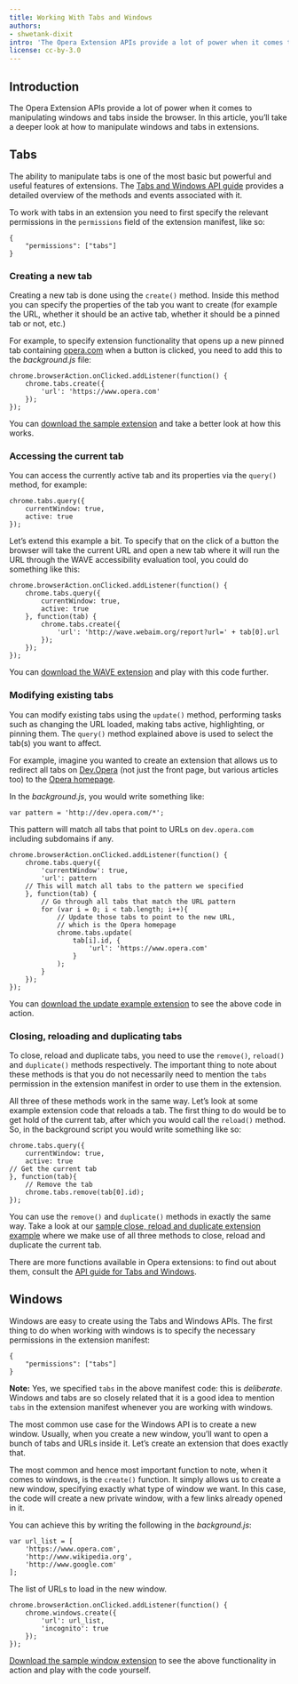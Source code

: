 ```yaml
---
title: Working With Tabs and Windows
authors:
- shwetank-dixit
intro: 'The Opera Extension APIs provide a lot of power when it comes to manipulating windows and tabs inside the browser. In this article, you’ll take a deeper look at how to manipulate windows and tabs in extensions.'
license: cc-by-3.0
---
```


## Introduction

The Opera Extension APIs provide a lot of power when it comes to manipulating windows and tabs inside the browser. In this article, you’ll take a deeper look at how to manipulate windows and tabs in extensions.

## Tabs

The ability to manipulate tabs is one of the most basic but powerful and useful features of extensions. The [Tabs and Windows API guide](https://developer.chrome.com/extensions/tabs) provides a detailed overview of the methods and events associated with it.

To work with tabs in an extension you need to first specify the relevant permissions in the `permissions` field of the extension manifest, like so:

	{
		"permissions": ["tabs"]
	}

### Creating a new tab

Creating a new tab is done using the `create()` method. Inside this method you can specify the properties of the tab you want to create (for example the URL, whether it should be an active tab, whether it should be a pinned tab or not, etc.)

For example, to specify extension functionality that opens up a new pinned tab containing [opera.com](https://www.opera.com) when a button is clicked, you need to add this to the _background.js_ file:

	chrome.browserAction.onClicked.addListener(function() {
		chrome.tabs.create({
			'url': 'https://www.opera.com'
		});
	});

You can [download the sample extension](/extensions/extension-samples/win-tabs-create-tab.nex) and take a better look at how this works.

### Accessing the current tab

You can access the currently active tab and its properties via the `query()` method, for example:

	chrome.tabs.query({
		currentWindow: true,
		active: true
	});

Let’s extend this example a bit. To specify that on the click of a button the browser will take the current URL and open a new tab where it will run the URL through the WAVE accessibility evaluation tool, you could do something like this:

	chrome.browserAction.onClicked.addListener(function() {
		chrome.tabs.query({
			currentWindow: true,
			active: true
		}, function(tab) {
			chrome.tabs.create({
				'url': 'http://wave.webaim.org/report?url=' + tab[0].url
			});
		});
	});

You can [download the WAVE extension](/extensions/extension-samples/win-tabs-wave.nex) and play with this code further.

### Modifying existing tabs

You can modify existing tabs using the `update()` method, performing tasks such as changing the URL loaded, making tabs active, highlighting, or pinning them. The `query()` method explained above is used to select the tab(s) you want to affect.

For example, imagine you wanted to create an extension that allows us to redirect all tabs on [Dev.Opera](http://dev.opera.com) (not just the front page, but various articles too) to the [Opera homepage](https://www.opera.com).

In the _background.js_, you would write something like:

	var pattern = 'http://dev.opera.com/*';

This pattern will match all tabs that point to URLs on `dev.opera.com` including subdomains if any.

	chrome.browserAction.onClicked.addListener(function() {
		chrome.tabs.query({
			'currentWindow': true,
			'url': pattern
		// This will match all tabs to the pattern we specified
		}, function(tab) {
			// Go through all tabs that match the URL pattern
			for (var i = 0; i < tab.length; i++){
				// Update those tabs to point to the new URL,
				// which is the Opera homepage
				chrome.tabs.update(
					tab[i].id, {
						'url': 'https://www.opera.com'
					}
				);
			}
		});
	});

You can [download the update example extension](/extensions/extension-samples/win-tabs-update-tab.nex) to see the above code in action.

### Closing, reloading and duplicating tabs

To close, reload and duplicate tabs, you need to use the `remove()`, `reload()` and `duplicate()` methods respectively. The important thing to note about these methods is that you do not necessarily need to mention the `tabs` permission in the extension manifest in order to use them in the extension.

All three of these methods work in the same way. Let’s look at some example extension code that reloads a tab. The first thing to do would be to get hold of the current tab, after which you would call the `reload()` method. So, in the background script you would write something like so:

	chrome.tabs.query({
		currentWindow: true,
		active: true
	// Get the current tab
	}, function(tab){
		// Remove the tab
		chrome.tabs.remove(tab[0].id);
	});

You can use the `remove()` and `duplicate()` methods in exactly the same way. Take a look at our [sample close, reload and duplicate extension example](/extensions/extension-samples/win-tabs-close-reload-duplicate.nex) where we make use of all three methods to close, reload and duplicate the current tab.

There are more functions available in Opera extensions: to find out about them, consult the [API guide for Tabs and Windows](/extensions/tab-window/).

## Windows

Windows are easy to create using the Tabs and Windows APIs. The first thing to do when working with windows is to specify the necessary permissions in the extension manifest:

	{
		"permissions": ["tabs"]
	}

**Note:** Yes, we specified `tabs` in the above manifest code: this is _deliberate_. Windows and tabs are so closely related that it is a good idea to mention `tabs` in the extension manifest whenever you are working with windows.

The most common use case for the Windows API is to create a new window. Usually, when you create a new window, you’ll want to open a bunch of tabs and URLs inside it. Let’s create an extension that does exactly that.

The most common and hence most important function to note, when it comes to windows, is the `create()` function. It simply allows us to create a new window, specifying exactly what type of window we want. In this case, the code will create a new private window, with a few links already opened in it.

You can achieve this by writing the following in the _background.js_:

	var url_list = [
		'https://www.opera.com',
		'http://www.wikipedia.org',
		'http://www.google.com'
	];

The list of URLs to load in the new window.

	chrome.browserAction.onClicked.addListener(function() {
		chrome.windows.create({
			'url': url_list,
			'incognito': true
		});
	});

[Download the sample window extension](/extensions/extension-samples/win-tabs-private-window.nex) to see the above functionality in action and play with the code yourself.
